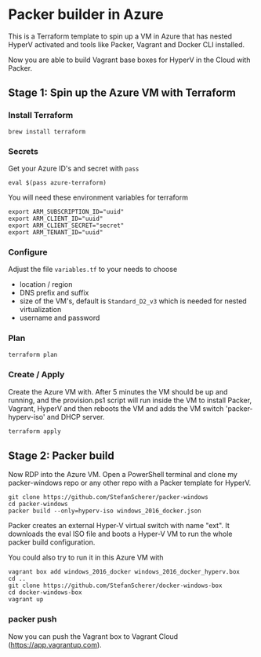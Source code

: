 # Packer builder in Azure

This is a Terraform template to spin up a VM in Azure that has nested HyperV
activated and tools like Packer, Vagrant and Docker CLI installed.

Now you are able to build Vagrant base boxes for HyperV in the Cloud with Packer.

## Stage 1: Spin up the Azure VM with Terraform

### Install Terraform

```
brew install terraform
```

### Secrets

Get your Azure ID's and secret with `pass`

```
eval $(pass azure-terraform)
```

You will need these environment variables for terraform

```
export ARM_SUBSCRIPTION_ID="uuid"
export ARM_CLIENT_ID="uuid"
export ARM_CLIENT_SECRET="secret"
export ARM_TENANT_ID="uuid"
```

### Configure

Adjust the file `variables.tf` to your needs to choose

- location / region
- DNS prefix and suffix
- size of the VM's, default is `Standard_D2_v3` which is needed for nested virtualization
- username and password

### Plan

```bash
terraform plan
```

### Create / Apply

Create the Azure VM with. After 5 minutes the VM should be up and running, and the provision.ps1 script will run inside the VM to install Packer, Vagrant, HyperV and then reboots the VM and adds the VM switch 'packer-hyperv-iso' and DHCP server.

```bash
terraform apply
```

## Stage 2: Packer build

Now RDP into the Azure VM. Open a PowerShell terminal and clone my packer-windows repo or any other repo with a Packer template for HyperV.

```
git clone https://github.com/StefanScherer/packer-windows
cd packer-windows
packer build --only=hyperv-iso windows_2016_docker.json
```

Packer creates an external Hyper-V virtual switch with name "ext". It downloads the eval ISO file and boots a Hyper-V VM to run the whole packer build configuration.

You could also try to run it in this Azure VM with

```
vagrant box add windows_2016_docker windows_2016_docker_hyperv.box
cd ..
git clone https://github.com/StefanScherer/docker-windows-box
cd docker-windows-box
vagrant up
```

### packer push

Now you can push the Vagrant box to Vagrant Cloud (https://app.vagrantup.com).
